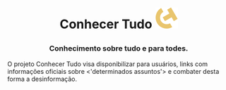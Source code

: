 # <p align=center > Conhecer Tudo <img src='./assets/images/ct-icon.png'></img> </p>

### <p align=center > Conhecimento sobre tudo e para todes.

O projeto Conhecer Tudo visa disponibilizar para usuários, links com informações oficiais sobre <'determinados assuntos'> e combater desta forma a desinformação.